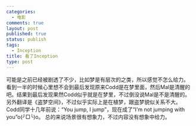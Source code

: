 ```yaml
--- 
categories: 
  - 电影
comments: true
layout: post
published: true
status: publish
tags: 
  - Inception
title: 看了Inception
type: post
---
```

可能是之前已经被剧透了不少，比如梦是有层次的之类，所以感觉不怎么给力。
看到一半的时候心里想不会到最后发现原来Codd是在梦里面，然后Mal是清醒的吧。结果到最后发现果然Codd似乎就是在梦里，不过倒没说Mal是不是清醒的。
另外翻译是《盗梦空间》，不过似乎实际上是在植梦，跟盗梦貌似关系不大。
Codd同学十几年前说：“You jump, I jump”，现在成了“I'm not jumping with you”o(╯□╰)o。
总的来说场景很有想象力，不过内容没有想象中给力。

